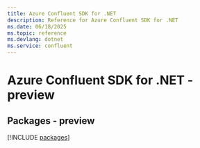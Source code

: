 ```yaml
---
title: Azure Confluent SDK for .NET
description: Reference for Azure Confluent SDK for .NET
ms.date: 06/18/2025
ms.topic: reference
ms.devlang: dotnet
ms.service: confluent
---
```

# Azure Confluent SDK for .NET - preview
## Packages - preview
[!INCLUDE [packages](confluent-index.md)]